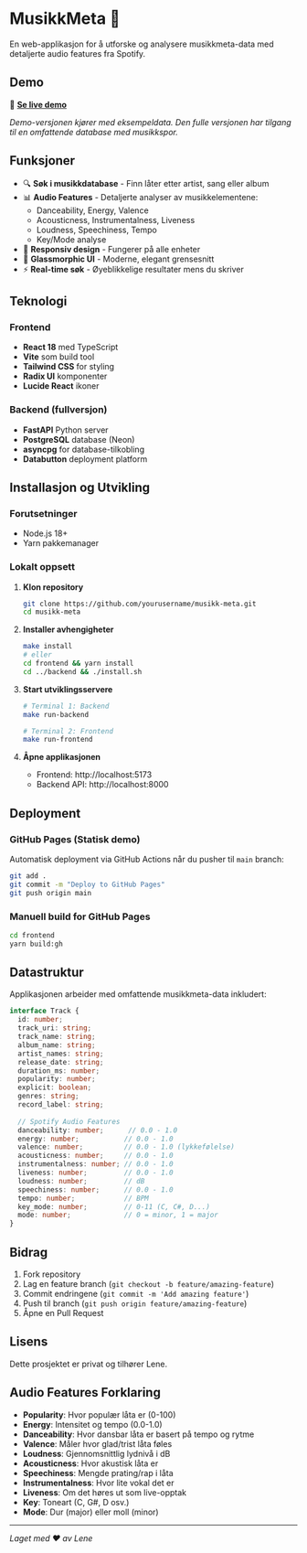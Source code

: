 # MusikkMeta 🎵

En web-applikasjon for å utforske og analysere musikkmeta-data med detaljerte audio features fra Spotify.

## Demo

🔗 **[Se live demo](https://yourusername.github.io/musikk-meta)**

*Demo-versjonen kjører med eksempeldata. Den fulle versjonen har tilgang til en omfattende database med musikkspor.*

## Funksjoner

- 🔍 **Søk i musikkdatabase** - Finn låter etter artist, sang eller album
- 📊 **Audio Features** - Detaljerte analyser av musikkelementene:
  - Danceability, Energy, Valence
  - Acousticness, Instrumentalness, Liveness
  - Loudness, Speechiness, Tempo
  - Key/Mode analyse
- 📱 **Responsiv design** - Fungerer på alle enheter
- 🎨 **Glassmorphic UI** - Moderne, elegant grensesnitt
- ⚡ **Real-time søk** - Øyeblikkelige resultater mens du skriver

## Teknologi

### Frontend
- **React 18** med TypeScript
- **Vite** som build tool
- **Tailwind CSS** for styling
- **Radix UI** komponenter
- **Lucide React** ikoner

### Backend (fullversjon)
- **FastAPI** Python server
- **PostgreSQL** database (Neon)
- **asyncpg** for database-tilkobling
- **Databutton** deployment platform

## Installasjon og Utvikling

### Forutsetninger
- Node.js 18+
- Yarn pakkemanager

### Lokalt oppsett

1. **Klon repository**
   ```bash
   git clone https://github.com/yourusername/musikk-meta.git
   cd musikk-meta
   ```

2. **Installer avhengigheter**
   ```bash
   make install
   # eller
   cd frontend && yarn install
   cd ../backend && ./install.sh
   ```

3. **Start utviklingsservere**
   ```bash
   # Terminal 1: Backend
   make run-backend
   
   # Terminal 2: Frontend
   make run-frontend
   ```

4. **Åpne applikasjonen**
   - Frontend: http://localhost:5173
   - Backend API: http://localhost:8000

## Deployment

### GitHub Pages (Statisk demo)

Automatisk deployment via GitHub Actions når du pusher til `main` branch:

```bash
git add .
git commit -m "Deploy to GitHub Pages"
git push origin main
```

### Manuell build for GitHub Pages

```bash
cd frontend
yarn build:gh
```

## Datastruktur

Applikasjonen arbeider med omfattende musikkmeta-data inkludert:

```typescript
interface Track {
  id: number;
  track_uri: string;
  track_name: string;
  album_name: string;
  artist_names: string;
  release_date: string;
  duration_ms: number;
  popularity: number;
  explicit: boolean;
  genres: string;
  record_label: string;
  
  // Spotify Audio Features
  danceability: number;      // 0.0 - 1.0
  energy: number;           // 0.0 - 1.0
  valence: number;          // 0.0 - 1.0 (lykkefølelse)
  acousticness: number;     // 0.0 - 1.0
  instrumentalness: number; // 0.0 - 1.0
  liveness: number;         // 0.0 - 1.0
  loudness: number;         // dB
  speechiness: number;      // 0.0 - 1.0
  tempo: number;            // BPM
  key_mode: number;         // 0-11 (C, C#, D...)
  mode: number;             // 0 = minor, 1 = major
}
```

## Bidrag

1. Fork repository
2. Lag en feature branch (`git checkout -b feature/amazing-feature`)
3. Commit endringene (`git commit -m 'Add amazing feature'`)
4. Push til branch (`git push origin feature/amazing-feature`)
5. Åpne en Pull Request

## Lisens

Dette prosjektet er privat og tilhører Lene.

## Audio Features Forklaring

- **Popularity**: Hvor populær låta er (0-100)
- **Energy**: Intensitet og tempo (0.0-1.0)
- **Danceability**: Hvor dansbar låta er basert på tempo og rytme
- **Valence**: Måler hvor glad/trist låta føles
- **Loudness**: Gjennomsnittlig lydnivå i dB
- **Acousticness**: Hvor akustisk låta er
- **Speechiness**: Mengde prating/rap i låta
- **Instrumentalness**: Hvor lite vokal det er
- **Liveness**: Om det høres ut som live-opptak
- **Key**: Toneart (C, G#, D osv.)
- **Mode**: Dur (major) eller moll (minor)

---

*Laget med ❤️ av Lene*